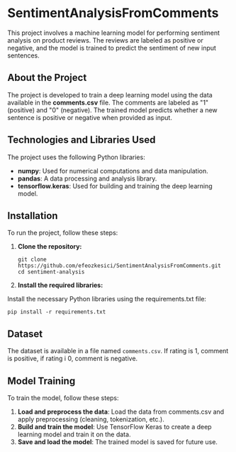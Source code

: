 # SentimentAnalysisFromComments

This project involves a machine learning model for performing sentiment analysis on product reviews. The reviews are labeled as positive or negative, and the model is trained to predict the sentiment of new input sentences.

## About the Project

The project is developed to train a deep learning model using the data available in the **comments.csv** file. The comments are labeled as "1" (positive) and "0" (negative). The trained model predicts whether a new sentence is positive or negative when provided as input.

## Technologies and Libraries Used

The project uses the following Python libraries:

- **numpy**: Used for numerical computations and data manipulation.
- **pandas**: A data processing and analysis library.
- **tensorflow.keras**: Used for building and training the deep learning model.

## Installation

To run the project, follow these steps:

1. **Clone the repository:**

   ```
   git clone https://github.com/efeozkesici/SentimentAnalysisFromComments.git
   cd sentiment-analysis

2. **Install the required libraries:**

Install the necessary Python libraries using the requirements.txt file:

``pip install -r requirements.txt``

## Dataset
The dataset is available in a file named ``comments.csv``. If rating is 1, comment is positive, if rating i 0, comment is negative.

## Model Training
To train the model, follow these steps:

1. **Load and preprocess the data**: Load the data from comments.csv and apply preprocessing (cleaning, tokenization, etc.).
2. **Build and train the model**: Use TensorFlow Keras to create a deep learning model and train it on the data.
3. **Save and load the model**: The trained model is saved for future use.

